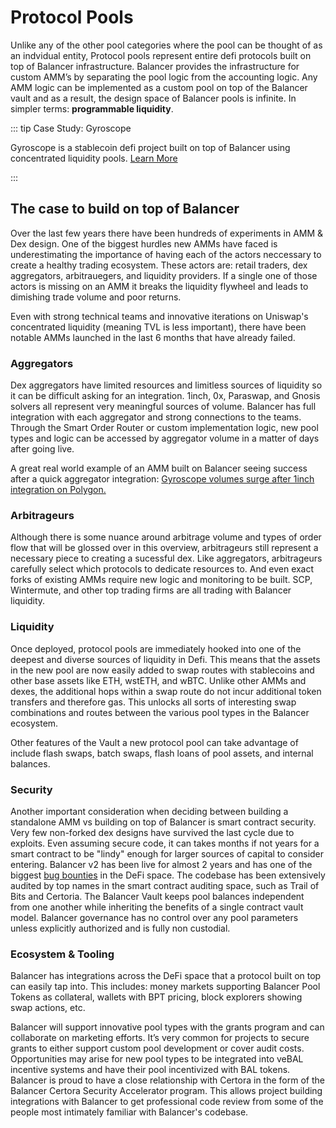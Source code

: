# Protocol Pools

Unlike any of the other pool categories where the pool can be thought of as an indvidual entity, Protocol pools represent entire defi protocols built on top of Balancer infrastructure. Balancer provides the infrastructure for custom AMM’s by separating the pool logic from the accounting logic.  Any AMM logic can be implemented as a custom pool on top of the Balancer vault and as a result, the design space of Balancer pools is infinite. In simpler terms: **programmable liquidity**.

::: tip Case Study: Gyroscope

Gyroscope is a stablecoin defi project built on top of Balancer using concentrated liquidity pools. [Learn More](https://docs.gyro.finance/gyroscope-protocol/concentrated-liquidity-pools#description)

:::

## The case to build on top of Balancer

Over the last few years there have been hundreds of experiments in AMM & Dex design. One of the biggest hurdles new AMMs have faced is underestimating the importance of having each of the actors neccessary to create a healthy trading ecosystem. These actors are: retail traders, dex aggregators, arbitrauegers, and liquidity providers. If a single one of those actors is missing on an AMM it breaks the liquidity flywheel and leads to dimishing trade volume and poor returns.

Even with strong technical teams and innovative iterations on Uniswap's concentrated liquidity (meaning TVL is less important), there have been notable AMMs launched in the last 6 months that have already failed.

### Aggregators

Dex aggregators have limited resources and limitless sources of liquidity so it can be difficult asking for an integration. 1inch, 0x, Paraswap, and Gnosis solvers all represent very meaningful sources of volume. Balancer has full integration with each aggregator and strong connections to the teams. Through the Smart Order Router or custom implementation logic, new pool types and logic can be accessed by aggregator volume in a matter of days after going live.

A great real world example of an AMM built on Balancer seeing success after a quick aggregator integration: [Gyroscope volumes surge after 1inch integration on Polygon.](https://twitter.com/GyroStable/status/1605538356221251586)


### Arbitrageurs

Although there is some nuance around arbitrage volume and types of order flow that will be glossed over in this overview, arbitrageurs still represent a necessary piece to creating a sucessful dex. Like aggregators, arbitrageurs carefully select which protocols to dedicate resources to. And even exact forks of existing AMMs require new logic and monitoring to be built. SCP, Wintermute, and other top trading firms are all trading with Balancer liquidity.

### Liquidity

Once deployed, protocol pools are immediately hooked into one of the deepest and diverse sources of liquidity in Defi. This means that the assets in the new pool are now easily added to swap routes with stablecoins and other base assets like ETH, wstETH, and wBTC. Unlike other AMMs and dexes, the additional hops within a swap route do not incur additional token transfers and therefore gas. This unlocks all sorts of interesting swap combinations and routes between the various pool types in the Balancer ecosystem.

Other features of the Vault a new protocol pool can take advantage of include flash swaps, batch swaps, flash loans of pool assets, and internal balances. 

### Security

Another important consideration when deciding between building a standalone AMM vs building on top of Balancer is smart contract security. Very few non-forked dex designs have survived the last cycle due to exploits. Even assuming secure code, it can takes months if not years for a smart contract to be "lindy" enough for larger sources of capital to consider entering. Balancer v2 has been live for almost 2 years and has one of the biggest [bug bounties](https://immunefi.com/bounty/balancer/) in the DeFi space.  The codebase has been extensively audited by top names in the smart contract auditing space, such as Trail of Bits and Certoria. The Balancer Vault keeps pool balances independent from one another while inheriting the benefits of a single contract vault model.  Balancer governance has no control over any pool parameters unless explicitly authorized and is fully non custodial.

### Ecosystem & Tooling

Balancer has integrations across the DeFi space that a protocol built on top can easily tap into. This includes: money markets supporting Balancer Pool Tokens as collateral, wallets with BPT pricing, block explorers showing swap actions, etc.

Balancer will support innovative pool types with the grants program and can collaborate on marketing efforts. It’s very common for projects to secure grants to either support custom pool development or cover audit costs. Opportunities may arise for new pool types to be integrated into veBAL incentive systems and have their pool incentivized with BAL tokens. Balancer is proud to have a close relationship with Certora in the form of the Balancer Certora Security Accelerator program.  This allows project building integrations with Balancer to get professional code review from some of the people most intimately familiar with Balancer's codebase.  